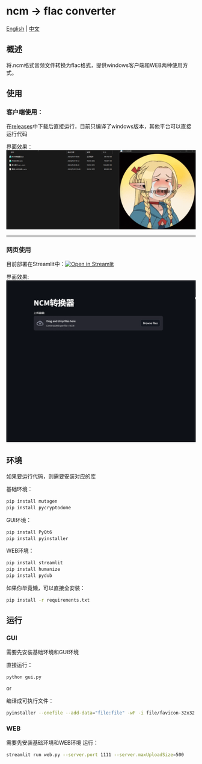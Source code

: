 # ncm -> flac converter

[English](./README_EN.md) | [中文](./README.md)

## 概述

将.ncm格式音频文件转换为flac格式，提供windows客户端和WEB两种使用方式。

## 使用

### 客户端使用：
在[releases](https://github.com/lissettecarlr/ncmdump/releases)中下载后直接运行，目前只编译了windows版本，其他平台可以直接运行代码

界面效果：
![s3](./file/s3.gif)

----------------------

### 网页使用
目前部署在Streamlit中：[![Open in Streamlit](https://static.streamlit.io/badges/streamlit_badge_black_white.svg)](https://ncmdump.streamlit.app/)


界面效果:
![s2](./file/s2.gif)



##  环境
如果要运行代码，则需要安装对应的库

基础环境：
```bash
pip install mutagen
pip install pycryptodome
```

GUI环境：
```bash
pip install PyQt6
pip install pyinstaller
```

WEB环境：
```bash
pip install streamlit
pip install humanize
pip install pydub
```

如果你毕竟懒，可以直接全安装：
```bash
pip install -r requirements.txt
```

## 运行

### GUI

需要先安装基础环境和GUI环境

直接运行：
```bash
python gui.py
```

or

编译成可执行文件：
```bash
pyinstaller --onefile --add-data="file:file" -wF -i file/favicon-32x32.png -n "NCM转换器" .\gui.py
```


### WEB
需要先安装基础环境和WEB环境
运行：
```bash
streamlit run web.py --server.port 1111 --server.maxUploadSize=500
```




